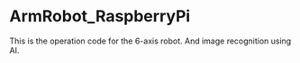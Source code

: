 # ArmRobot_RaspberryPi
This is the operation code for the 6-axis robot. And image recognition using AI.
